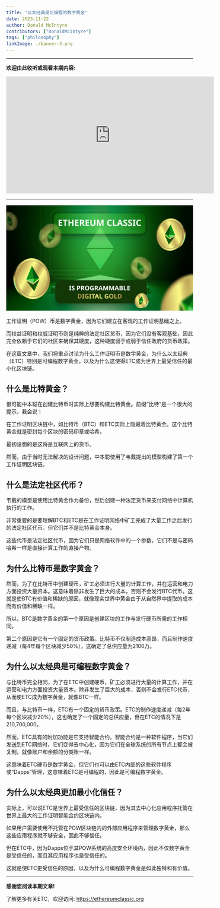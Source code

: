 ```yaml
---
title: "以太经典是可编程的数字黄金"
date: 2023-11-22
author: Donald McIntyre
contributors: ["DonaldMcIntyre"]
tags: ["philosophy"]
linkImage: ./banner-3.png
---
```


---
**欢迎由此收听或观看本期内容:**

<iframe width="560" height="315" src="https://www.youtube.com/embed/jYqxC9X_0Ac?si=HLjYPqJ2lvXc5LSN" title="YouTube video player" frameborder="0" allow="accelerometer; autoplay; clipboard-write; encrypted-media; gyroscope; picture-in-picture; web-share" allowfullscreen></iframe>

---
![](./banner-3.png)

工作证明（POW）币是数字黄金，因为它们建立在客观的工作证明基础之上。

而权益证明和权威证明币则是纯粹的法定社区货币，因为它们没有客观基础，因此完全依赖于它们的社区来确保其硬度，这种硬度弱于或弱于信任政府的货币政策。

在这篇文章中，我们将重点讨论为什么工作证明币是数字黄金，为什么以太经典（ETC）特别是可编程数字黄金，以及为什么这使得ETC成为世界上最受信任的最小化区块链。

## 什么是比特黄金？

很可能中本聪在创建比特币时实际上想要构建比特黄金。前缀“比特”是一个很大的提示，我会说！

在工作证明区块链中，如比特币（BTC）和ETC实际上隐藏着比特黄金。这个比特黄金就是密封每个区块的密码印章或哈希。

最初设想的是这将是互联网上的货币。

然而，由于当时无法解决的设计问题，中本聪使用了韦戴提出的模型构建了第一个工作证明区块链。

## 什么是法定社区代币？

韦戴的模型是使用比特黄金作为备份，然后创建一种法定货币来支付网络中计算机执行的工作。

非常重要的是要理解BTC和ETC是在工作证明网络中矿工完成了大量工作之后发行的法定社区代币。但它们并不是比特黄金本身。

这些代币是法定社区代币，因为它们只是网络软件中的一个参数，它们不是与密码哈希一样是直接计算工作的直接产物。

## 为什么比特币是数字黄金？

然而，为了在比特币中创建硬币，矿工必须进行大量的计算工作，并在运营和电力方面投资大量资本。这意味着除非发生了巨大的成本，否则不会发行BTC代币。这就是使BTC有价值和稀缺的原因，就像现实世界中黄金由于从自然界中提取的成本而有价值和稀缺一样。

所以，BTC是数字黄金的第一个原因是创建区块的工作与发行硬币所需的工作相同。

第二个原因是它有一个固定的货币政策。比特币不仅制造成本高昂，而且制作速度递减（每4年每个区块减少50%），这确定了总供应量为2100万。

## 为什么以太经典是可编程数字黄金？

与比特币完全相同，为了在ETC中创建硬币，矿工必须进行大量的计算工作，并在运营和电力方面投资大量资本。除非发生了巨大的成本，否则不会发行ETC代币，从而使ETC成为数字黄金，就像BTC一样。

而且，与比特币一样，ETC有一个固定的货币政策。ETC的制作速度递减（每2年每个区块减少20%），这也确定了一个固定的总供应量，但在ETC的情况下是210,700,000。

然而，ETC具有的附加功能是它支持智能合约。智能合约是一种软件程序，当它们发送到ETC网络时，它们变得去中心化，因为它们在全球系统的所有节点上都会被复制，就像账户和余额的分类账一样。

这意味着ETC硬币是数字黄金，但它们也可以由ETC内部的这些软件程序或“Dapps”管理，这意味着ETC是可编程的，因此是可编程数字黄金。

## 为什么以太经典更加最小化信任？

实际上，可以说ETC是世界上最受信任的区块链，因为其去中心化应用程序托管在世界上最大的工作证明智能合约区块链内。

如果用户需要使用不托管在POW区块链内的外部应用程序来管理数字黄金，那么这些应用程序就不够安全，因此不够信任。

但在ETC中，因为Dapps位于其POW系统的高度安全环境内，因此不仅数字黄金是受信任的，而且其应用程序也是受信任的。

这就是使ETC更受信任的原因，以及为什么可编程数字黄金是如此独特和有价值。

---

**感谢您阅读本期文章!**

了解更多有关ETC，欢迎访问: https://ethereumclassic.org
